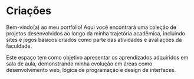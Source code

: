 # Criações

Bem-vindo(a) ao meu portfólio!
Aqui você encontrará uma coleção de projetos desenvolvidos ao longo da minha trajetória acadêmica, incluindo sites e jogos básicos criados como parte das atividades e avaliações da faculdade.

Este espaço tem como objetivo apresentar os aprendizados adquiridos em sala de aula, demonstrando minha evolução em áreas como desenvolvimento web, lógica de programação e design de interfaces.
